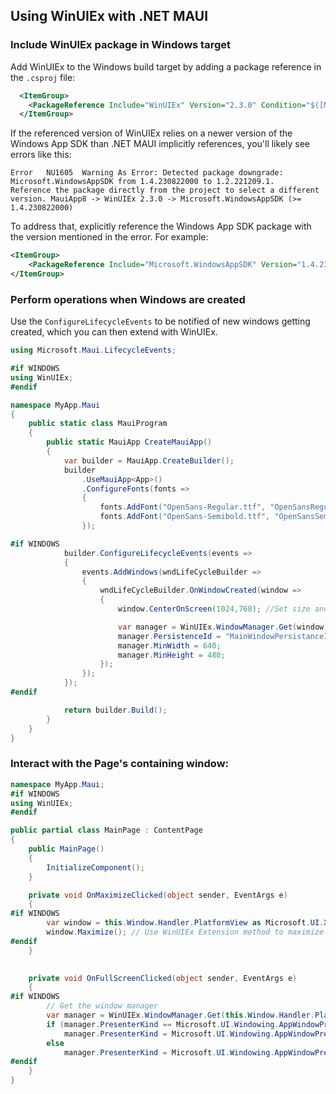 ## Using WinUIEx with .NET MAUI

### Include WinUIEx package in Windows target

Add WinUIEx to the Windows build target by adding a package reference in the `.csproj` file:
```xml
  <ItemGroup>
    <PackageReference Include="WinUIEx" Version="2.3.0" Condition="$([MSBuild]::GetTargetPlatformIdentifier('$(TargetFramework)')) == 'windows'" />
  </ItemGroup>
```

If the referenced version of WinUIEx relies on a newer version of the Windows App SDK than .NET MAUI implicitly references, you'll likely see errors like this:
```
Error	NU1605	Warning As Error: Detected package downgrade: Microsoft.WindowsAppSDK from 1.4.230822000 to 1.2.221209.1.
Reference the package directly from the project to select a different version. MauiApp8 -> WinUIEx 2.3.0 -> Microsoft.WindowsAppSDK (>= 1.4.230822000) 
```
To address that, explicitly reference the Windows App SDK package with the version mentioned in the error. For example:
```xml
<ItemGroup>
    <PackageReference Include="Microsoft.WindowsAppSDK" Version="1.4.230822000" Condition="$([MSBuild]::GetTargetPlatformIdentifier('$(TargetFramework)')) == 'windows'" />
</ItemGroup>
```

### Perform operations when Windows are created

Use the `ConfigureLifecycleEvents` to be notified of new windows getting created, which you can then extend with WinUIEx.

```cs
using Microsoft.Maui.LifecycleEvents;

#if WINDOWS
using WinUIEx;
#endif

namespace MyApp.Maui
{
    public static class MauiProgram
    {
        public static MauiApp CreateMauiApp()
        {
            var builder = MauiApp.CreateBuilder();
            builder
                .UseMauiApp<App>()
                .ConfigureFonts(fonts =>
                {
                    fonts.AddFont("OpenSans-Regular.ttf", "OpenSansRegular");
                    fonts.AddFont("OpenSans-Semibold.ttf", "OpenSansSemibold");
                });

#if WINDOWS
            builder.ConfigureLifecycleEvents(events =>
            {
                events.AddWindows(wndLifeCycleBuilder =>
                {
                    wndLifeCycleBuilder.OnWindowCreated(window =>
                    {
                        window.CenterOnScreen(1024,768); //Set size and center on screen using WinUIEx extension method

                        var manager = WinUIEx.WindowManager.Get(window);
                        manager.PersistenceId = "MainWindowPersistanceId"; // Remember window position and size across runs
                        manager.MinWidth = 640;
                        manager.MinHeight = 480;
                    });
                });
            });
#endif

            return builder.Build();
        }
    }
}
```

### Interact with the Page's containing window:

```cs
namespace MyApp.Maui;
#if WINDOWS
using WinUIEx;
#endif

public partial class MainPage : ContentPage
{
    public MainPage()
    {
        InitializeComponent();
    }

    private void OnMaximizeClicked(object sender, EventArgs e)
    {
#if WINDOWS
        var window = this.Window.Handler.PlatformView as Microsoft.UI.Xaml.Window;
        window.Maximize(); // Use WinUIEx Extension method to maximize window
#endif
    }
    

    private void OnFullScreenClicked(object sender, EventArgs e)
    {
#if WINDOWS
        // Get the window manager
        var manager = WinUIEx.WindowManager.Get(this.Window.Handler.PlatformView as Microsoft.UI.Xaml.Window);
        if (manager.PresenterKind == Microsoft.UI.Windowing.AppWindowPresenterKind.Overlapped)
            manager.PresenterKind = Microsoft.UI.Windowing.AppWindowPresenterKind.FullScreen;
        else
            manager.PresenterKind = Microsoft.UI.Windowing.AppWindowPresenterKind.Overlapped;
#endif
    }
}
```
